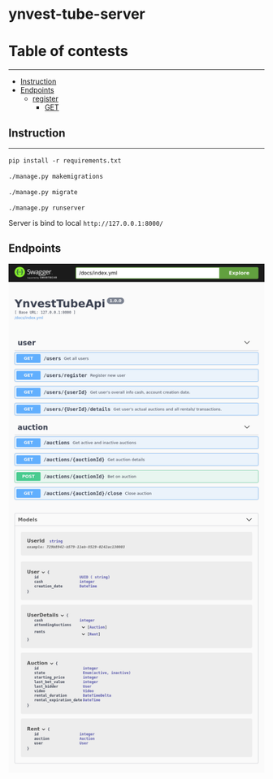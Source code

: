 # ynvest-tube-server

# Table of contests

<hr>

- [Instruction](#instruction)
- [Endpoints](#endpoints)
    - [register](#register)
        - [GET](#get)

## Instruction

<hr>

`pip install -r requirements.txt`

`./manage.py makemigrations`

`./manage.py migrate`

`./manage.py runserver`

Server is bind to local `http://127.0.0.1:8000/`

## Endpoints
![](.README_images/endpoints.png)